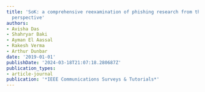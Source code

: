 ```yaml
---
title: 'SoK: a comprehensive reexamination of phishing research from the security
  perspective'
authors:
- Avisha Das
- Shahryar Baki
- Ayman El Aassal
- Rakesh Verma
- Arthur Dunbar
date: '2019-01-01'
publishDate: '2024-03-18T21:07:18.280687Z'
publication_types:
- article-journal
publication: '*IEEE Communications Surveys & Tutorials*'
---
```

